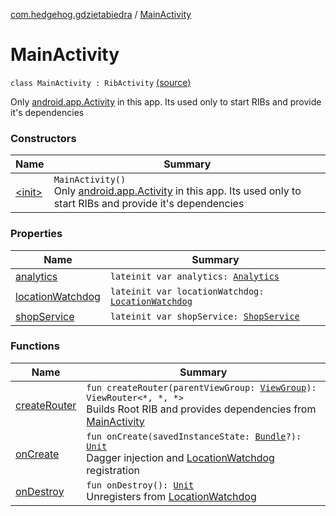 [com.hedgehog.gdzietabiedra](../index.md) / [MainActivity](./index.md)

# MainActivity

`class MainActivity : RibActivity` [(source)](https://github.com/asvid/GdzieTaBiedra/tree/master/app/src/main/java/com/hedgehog/gdzietabiedra/MainActivity.kt#L18)

Only [android.app.Activity](https://developer.android.com/reference/android/app/Activity.html) in this app. Its used only to start RIBs and provide it's dependencies

### Constructors

| Name | Summary |
|---|---|
| [&lt;init&gt;](-init-.md) | `MainActivity()`<br>Only [android.app.Activity](https://developer.android.com/reference/android/app/Activity.html) in this app. Its used only to start RIBs and provide it's dependencies |

### Properties

| Name | Summary |
|---|---|
| [analytics](analytics.md) | `lateinit var analytics: `[`Analytics`](../../com.hedgehog.gdzietabiedra.utils.analytics/-analytics/index.md) |
| [locationWatchdog](location-watchdog.md) | `lateinit var locationWatchdog: `[`LocationWatchdog`](../../com.hedgehog.gdzietabiedra.appservice/-location-watchdog/index.md) |
| [shopService](shop-service.md) | `lateinit var shopService: `[`ShopService`](../../com.hedgehog.gdzietabiedra.appservice/-shop-service/index.md) |

### Functions

| Name | Summary |
|---|---|
| [createRouter](create-router.md) | `fun createRouter(parentViewGroup: `[`ViewGroup`](https://developer.android.com/reference/android/view/ViewGroup.html)`): ViewRouter<*, *, *>`<br>Builds Root RIB and provides dependencies from [MainActivity](./index.md) |
| [onCreate](on-create.md) | `fun onCreate(savedInstanceState: `[`Bundle`](https://developer.android.com/reference/android/os/Bundle.html)`?): `[`Unit`](https://kotlinlang.org/api/latest/jvm/stdlib/kotlin/-unit/index.html)<br>Dagger injection and [LocationWatchdog](../../com.hedgehog.gdzietabiedra.appservice/-location-watchdog/index.md) registration |
| [onDestroy](on-destroy.md) | `fun onDestroy(): `[`Unit`](https://kotlinlang.org/api/latest/jvm/stdlib/kotlin/-unit/index.html)<br>Unregisters from [LocationWatchdog](../../com.hedgehog.gdzietabiedra.appservice/-location-watchdog/index.md) |
